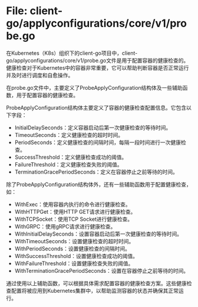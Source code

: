 # File: client-go/applyconfigurations/core/v1/probe.go

在Kubernetes（K8s）组织下的client-go项目中，client-go/applyconfigurations/core/v1/probe.go文件是用于配置容器的健康检查的。健康检查对于Kubernetes中的容器非常重要，它可以帮助判断容器是否正常运行并及时进行调度和自愈操作。

在probe.go文件中，主要定义了ProbeApplyConfiguration结构体及一些辅助函数，用于配置容器的健康检查。

ProbeApplyConfiguration结构体主要定义了容器的健康检查配置信息。它包含以下字段：

- InitialDelaySeconds：定义容器启动后第一次健康检查的等待时间。
- TimeoutSeconds：定义健康检查的超时时间。
- PeriodSeconds：定义健康检查的间隔时间，每隔一段时间进行一次健康检查。
- SuccessThreshold：定义健康检查成功的阈值。
- FailureThreshold：定义健康检查失败的阈值。
- TerminationGracePeriodSeconds：定义在容器停止之前等待的时间。

除了ProbeApplyConfiguration结构体外，还有一些辅助函数用于配置健康检查，如：

- WithExec：使用容器内执行的命令进行健康检查。
- WithHTTPGet：使用HTTP GET请求进行健康检查。
- WithTCPSocket：使用TCP Socket进行健康检查。
- WithGRPC：使用gRPC请求进行健康检查。
- WithInitialDelaySeconds：设置容器启动后第一次健康检查的等待时间。
- WithTimeoutSeconds：设置健康检查的超时时间。
- WithPeriodSeconds：设置健康检查的间隔时间。
- WithSuccessThreshold：设置健康检查成功的阈值。
- WithFailureThreshold：设置健康检查失败的阈值。
- WithTerminationGracePeriodSeconds：设置在容器停止之前等待的时间。

通过使用以上辅助函数，可以根据具体需求配置容器的健康检查方案。这些健康检查配置将被应用到Kubernetes集群中，以帮助监测容器的状态并确保其正常运行。

